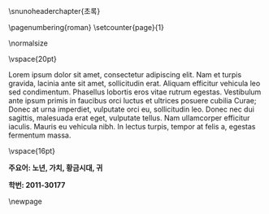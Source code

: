 \snunoheaderchapter{초록}

\pagenumbering{roman}
\setcounter{page}{1}

\normalsize

\vspace{20pt}

<!-- This is the abstract -->

Lorem ipsum dolor sit amet, consectetur adipiscing elit. Nam et turpis gravida, lacinia ante sit amet, sollicitudin erat. Aliquam efficitur vehicula leo sed condimentum. Phasellus lobortis eros vitae rutrum egestas. Vestibulum ante ipsum primis in faucibus orci luctus et ultrices posuere cubilia Curae; Donec at urna imperdiet, vulputate orci eu, sollicitudin leo. Donec nec dui sagittis, malesuada erat eget, vulputate tellus. Nam ullamcorper efficitur iaculis. Mauris eu vehicula nibh. In lectus turpis, tempor at felis a, egestas fermentum massa.

\vspace{16pt}

**주요어: 노년, 가치, 황금시대, 귀**

**학번: 2011-30177**

\newpage
<!-- 페이지가 바뀌어야 다음 파일 페이지 번호 양식에 영향받지 않음 -->